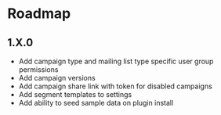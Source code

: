# Roadmap

## 1.X.0
- Add campaign type and mailing list type specific user group permissions
- Add campaign versions
- Add campaign share link with token for disabled campaigns
- Add segment templates to settings
- Add ability to seed sample data on plugin install